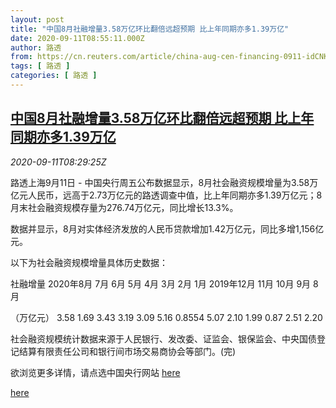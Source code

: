 ```yaml
---
layout: post
title: "中国8月社融增量3.58万亿环比翻倍远超预期 比上年同期亦多1.39万亿"
date: 2020-09-11T08:55:11.000Z
author: 路透
from: https://cn.reuters.com/article/china-aug-cen-financing-0911-idCNKBS26212X
tags: [ 路透 ]
categories: [ 路透 ]
---
```

<!--1599814511000-->
[中国8月社融增量3.58万亿环比翻倍远超预期 比上年同期亦多1.39万亿](https://cn.reuters.com/article/china-aug-cen-financing-0911-idCNKBS26212X)
------

<div>
<div><i>2020-09-11T08:29:25Z</i></div><p>路透上海9月11日 - 中国央行周五公布数据显示，8月社会融资规模增量为3.58万亿元人民币，远高于2.73万亿元的路透调查中值，比上年同期亦多1.39万亿元；8月末社会融资规模存量为276.74万亿元，同比增长13.3%。</p><p>数据并显示，8月对实体经济发放的人民币贷款增加1.42万亿元，同比多增1,156亿元。</p><p>以下为社会融资规模增量具体历史数据：</p><p>社融增量 2020年8月 7月 6月 5月 4月 3月 2月 1月 2019年12月 11月 10月 9月 8月</p><p>（万亿元） 3.58 1.69 3.43 3.19 3.09 5.16 0.8554 5.07 2.10 1.99 0.87 2.51 2.20</p><p>社会融资规模统计数据来源于人民银行、发改委、证监会、银保监会、中央国债登记结算有限责任公司和银行间市场交易商协会等部门。(完)</p><p>欲浏览更多详情，请点选中国央行网站 <a href="http://www.pbc.gov.cn/goutongjiaoliu/113456/113469/4092349/index.html">here</a></p><p><a href="http://www.pbc.gov.cn/goutongjiaoliu/113456/113469/4092345/index.html">here</a></p>
</div>
